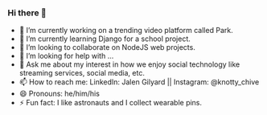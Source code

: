 ### Hi there 👋

- 🔭 I’m currently working on a trending video platform called Park.
- 🌱 I’m currently learning Django for a school project.
- 👯 I’m looking to collaborate on NodeJS web projects.
- 🤔 I’m looking for help with ...
- 💬 Ask me about my interest in how we enjoy social technology like streaming services, social media, etc.
- 📫 How to reach me: LinkedIn: Jalen Gilyard || Instagram: @knotty_chive
- 😄 Pronouns: he/him/his
- ⚡ Fun fact: I like astronauts and I collect wearable pins.

